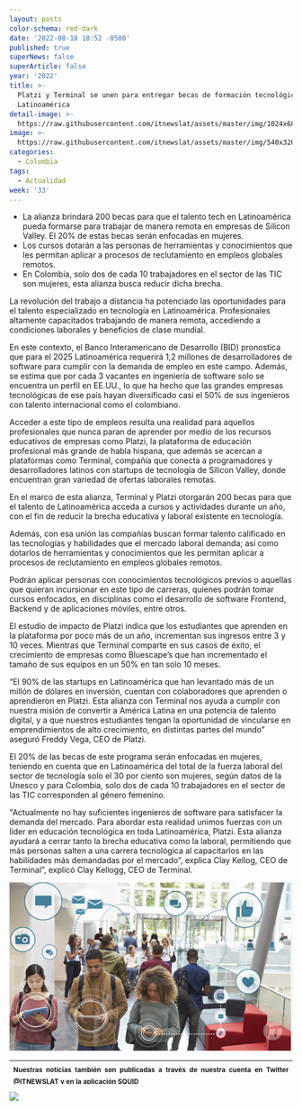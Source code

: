 ```yaml
---
layout: posts
color-schema: red-dark
date: '2022-08-18 18:52 -0500'
published: true
superNews: false
superArticle: false
year: '2022'
title: >-
  Platzi y Terminal se unen para entregar becas de formación tecnológica en
  Latinoamérica
detail-image: >-
  https://raw.githubusercontent.com/itnewslat/assets/master/img/1024x680/Estudiantes-Digitales-g.jpg
image: >-
  https://raw.githubusercontent.com/itnewslat/assets/master/img/540x320/Estudiantes-Digitales-p.jpg
categories:
  - Colombia
tags:
  - Actualidad
week: '33'
---
```

- La alianza brindará 200 becas para que el talento tech en Latinoamérica pueda formarse para trabajar de manera remota en empresas de Silicon Valley. El 20% de estas becas serán enfocadas en mujeres.
- Los cursos dotarán a las personas de herramientas y conocimientos que les permitan aplicar a procesos de reclutamiento en empleos globales remotos. 
- En Colombia, solo dos de cada 10 trabajadores en el sector de las TIC son mujeres, esta alianza busca reducir dicha brecha.

La revolución del trabajo a distancia ha potenciado las oportunidades para el talento especializado en tecnología en Latinoamérica. Profesionales altamente capacitados trabajando de manera remota, accediendo a condiciones laborales y beneficios de clase mundial. 
 
En este contexto, el Banco Interamericano de Desarrollo (BID) pronostica que para el 2025 Latinoamérica requerirá 1,2 millones de desarrolladores de software para cumplir con la demanda de empleo en este campo. Además, se estima que por cada 3 vacantes en ingeniería de software solo se encuentra un perfil en EE.UU., lo que ha hecho que las grandes empresas tecnológicas de ese país hayan diversificado casi el 50% de sus ingenieros con talento internacional como el colombiano. 
 
Acceder a este tipo de empleos resulta una realidad para aquellos profesionales que nunca paran de aprender por medio de los recursos educativos de empresas como Platzi, la plataforma de educación profesional más grande de habla hispana, que además se acercan a plataformas como Terminal, compañía que conecta a programadores y desarrolladores latinos con startups de tecnología de Silicon Valley, donde encuentran gran variedad de ofertas laborales remotas. 
 
En el marco de esta alianza, Terminal y Platzi otorgarán 200 becas para que el talento de Latinoamérica acceda a cursos y actividades durante un año, con el fin de reducir la brecha educativa y laboral existente en tecnología. 
 
Además, con esa unión las compañías buscan formar talento  calificado en las tecnologías y habilidades que el mercado laboral demanda; así como dotarlos de herramientas y conocimientos que les permitan aplicar a procesos de reclutamiento en empleos globales remotos. 
 
Podrán aplicar personas con conocimientos tecnológicos previos o aquellas que quieran incursionar en este tipo de carreras, quienes podrán tomar cursos enfocados, en disciplinas como el desarrollo de software Frontend, Backend y de aplicaciones móviles, entre otros. 
 
El estudio de impacto de Platzi indica que los estudiantes que aprenden en la plataforma por poco más de un año, incrementan sus ingresos entre 3 y 10 veces. Mientras que Terminal comparte en sus casos de éxito, el crecimiento de empresas como Bluescape’s que han incrementado el tamaño de sus equipos en un 50% en tan solo 10 meses. 
 
“El 90% de las startups en Latinoamérica que han levantado más de un millón de dólares en inversión, cuentan con colaboradores que aprenden o aprendieron en Platzi. Esta alianza con Terminal nos ayuda a cumplir con nuestra misión de convertir a América Latina en una potencia de talento digital, y a que nuestros estudiantes tengan la oportunidad de vincularse en emprendimientos de alto crecimiento, en distintas partes del mundo” aseguró Freddy Vega, CEO de Platzi. 
 
El 20% de las becas de este programa serán enfocadas en mujeres, teniendo en cuenta que en Latinoamérica del total de la fuerza laboral del sector de tecnología solo el 30 por ciento son mujeres, según datos de la Unesco y para Colombia, solo dos de cada 10 trabajadores en el sector de las TIC corresponden al género femenino.
 
"Actualmente no hay suficientes ingenieros de software para satisfacer la demanda del mercado. Para abordar esta realidad unimos fuerzas con un líder en educación tecnológica en toda Latinoamérica, Platzi. Esta alianza ayudará a cerrar tanto la brecha educativa como la laboral, permitiendo que más personas salten a una carrera tecnológica al capacitarlos en las habilidades más demandadas por el mercado”, explica Clay Kellog, CEO de Terminal”, explicó Clay Kellogg, CEO de Terminal.

![](https://raw.githubusercontent.com/itnewslat/assets/master/img/540x320/Estudiantes-Digitales-p.jpg)

<table style="height: 42px;" width="569">
<tbody>
<tr>
<td style="text-align: justify;"><sub><strong>Nuestras noticias también son publicadas a través de nuestra cuenta en Twitter <a href="https://twitter.com/itnewslat?lang=es">@ITNEWSLAT</a> y en la aplicación <a href="https://squidapp.co/en/">SQUID</a></strong></sub></td>
</tr>
</tbody>
</table>

<img src="https://tracker.metricool.com/c3po.jpg?hash=56f88a41e39ab42c063cc51676587a04"/>